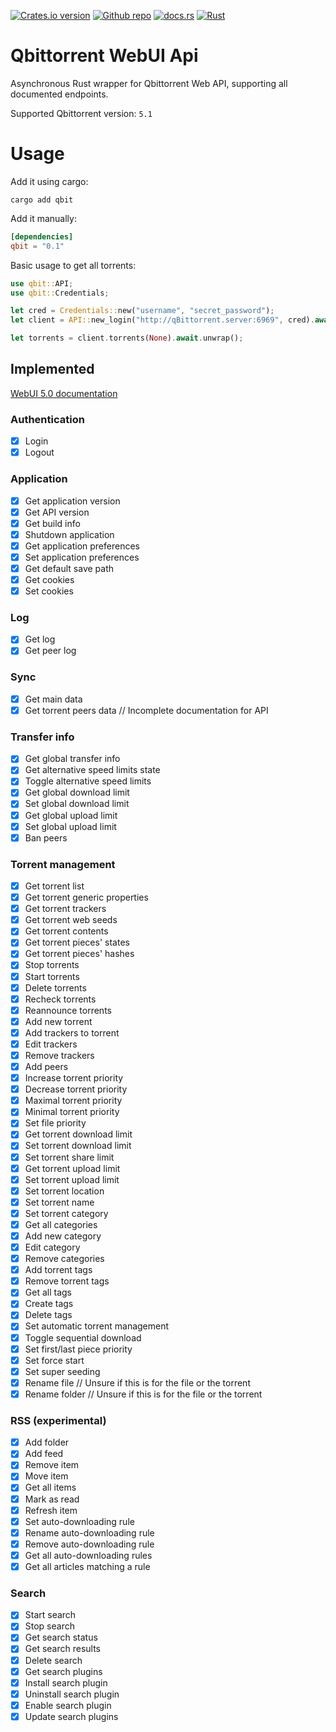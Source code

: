 [![Crates.io version](https://img.shields.io/crates/v/qbit)](https://crates.io/crates/qbit)
[![Github repo](https://img.shields.io/badge/Github-Repo-orange?logo=github)](https://github.com/Mattress237/qbittorrent-webui-api)
[![docs.rs](https://img.shields.io/docsrs/qbit)](https://docs.rs/qbit)
[![Rust](https://img.shields.io/badge/Rust-stable-brightgreen?logo=rust)](https://www.rust-lang.org/)

# Qbittorrent WebUI Api

Asynchronous Rust wrapper for Qbittorrent Web API, supporting all documented endpoints.

Supported Qbittorrent version: `5.1`

# Usage

Add it using cargo:
```
cargo add qbit
```

Add it manually:
``` toml
[dependencies]
qbit = "0.1"
```

Basic usage to get all torrents:
``` rust
use qbit::API;
use qbit::Credentials;

let cred = Credentials::new("username", "secret_password");
let client = API::new_login("http://qBittorrent.server:6969", cred).await.unwrap();

let torrents = client.torrents(None).await.unwrap();
```

## Implemented

[WebUI 5.0 documentation](<https://github.com/qbittorrent/qBittorrent/wiki/WebUI-API-(qBittorrent-5.0)>)

### Authentication

- [x] Login
- [x] Logout

### Application

- [x] Get application version
- [x] Get API version
- [x] Get build info
- [x] Shutdown application
- [x] Get application preferences
- [x] Set application preferences
- [x] Get default save path
- [x] Get cookies
- [x] Set cookies

### Log

- [x] Get log
- [x] Get peer log

### Sync

- [x] Get main data
- [x] Get torrent peers data // Incomplete documentation for API

### Transfer info

- [x] Get global transfer info
- [x] Get alternative speed limits state
- [x] Toggle alternative speed limits
- [x] Get global download limit
- [x] Set global download limit
- [x] Get global upload limit
- [x] Set global upload limit
- [x] Ban peers

### Torrent management

- [x] Get torrent list
- [x] Get torrent generic properties
- [x] Get torrent trackers
- [x] Get torrent web seeds
- [x] Get torrent contents
- [x] Get torrent pieces' states
- [x] Get torrent pieces' hashes
- [x] Stop torrents
- [x] Start torrents
- [x] Delete torrents
- [x] Recheck torrents
- [x] Reannounce torrents
- [x] Add new torrent
- [x] Add trackers to torrent
- [x] Edit trackers
- [x] Remove trackers
- [x] Add peers
- [x] Increase torrent priority
- [x] Decrease torrent priority
- [x] Maximal torrent priority
- [x] Minimal torrent priority
- [x] Set file priority
- [x] Get torrent download limit
- [x] Set torrent download limit
- [x] Set torrent share limit
- [x] Get torrent upload limit
- [x] Set torrent upload limit
- [x] Set torrent location
- [x] Set torrent name
- [x] Set torrent category
- [x] Get all categories
- [x] Add new category
- [x] Edit category
- [x] Remove categories
- [x] Add torrent tags
- [x] Remove torrent tags
- [x] Get all tags
- [x] Create tags
- [x] Delete tags
- [x] Set automatic torrent management
- [x] Toggle sequential download
- [x] Set first/last piece priority
- [x] Set force start
- [x] Set super seeding
- [x] Rename file   // Unsure if this is for the file or the torrent
- [x] Rename folder // Unsure if this is for the file or the torrent

### RSS (experimental)

- [x] Add folder
- [x] Add feed
- [x] Remove item
- [x] Move item
- [x] Get all items
- [x] Mark as read
- [x] Refresh item
- [x] Set auto-downloading rule
- [x] Rename auto-downloading rule
- [x] Remove auto-downloading rule
- [x] Get all auto-downloading rules
- [x] Get all articles matching a rule

### Search

- [x] Start search
- [x] Stop search
- [x] Get search status
- [x] Get search results
- [x] Delete search
- [x] Get search plugins
- [x] Install search plugin
- [x] Uninstall search plugin
- [x] Enable search plugin
- [x] Update search plugins
